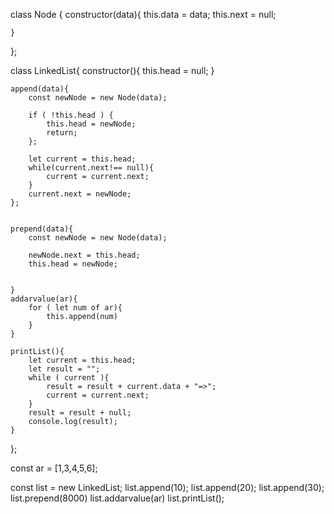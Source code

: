 class Node {
    constructor(data){
        this.data = data;
        this.next = null;
        
    }
};


class LinkedList{
    constructor(){
        this.head = null;
    }
    
    append(data){
        const newNode = new Node(data);
        
        if ( !this.head ) {
            this.head = newNode;
            return;
        };
        
        let current = this.head;
        while(current.next!== null){
            current = current.next;
        }
        current.next = newNode;
    };
    
    
    prepend(data){
        const newNode = new Node(data);
        
        newNode.next = this.head;
        this.head = newNode;
        
        
    }
    addarvalue(ar){
        for ( let num of ar){
            this.append(num)
        }
    }
    
    printList(){
        let current = this.head;
        let result = "";
        while ( current ){
            result = result + current.data + "=>";
            current = current.next;
        }
        result = result + null;
        console.log(result);
    }
};


const ar = [1,3,4,5,6];

const list = new LinkedList;
list.append(10);
list.append(20);
list.append(30);
list.prepend(8000)
list.addarvalue(ar)
list.printList();







